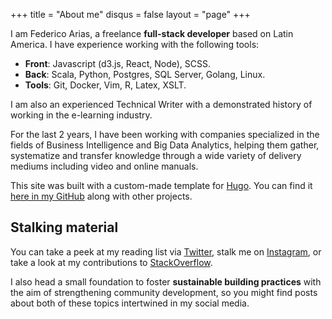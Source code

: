 +++
title = "About me"
disqus = false
layout = "page"
+++

I am Federico Arias, a freelance **full-stack developer** based on Latin America. I have experience working with the following tools:

* **Front**: Javascript (d3.js, React, Node), SCSS. 
* **Back**: Scala, Python, Postgres, SQL Server, Golang, Linux.
* **Tools**: Git, Docker, Vim, R, Latex, XSLT.

I am also an experienced Technical Writer with a demonstrated history of working in the e-learning industry. 

For the last 2 years, I have been working with companies specialized in the fields of Business Intelligence and Big Data Analytics, helping them gather, systematize and transfer knowledge through a wide variety of delivery mediums including video and online manuals. 

This site was built with a custom-made template for [Hugo][2]. You can find it [here in my GitHub][github] along with other projects.

## Stalking material

You can take a peek at my reading list via [Twitter][1], stalk me on [Instagram][igram], or take a look at my contributions to [StackOverflow][so].

I also head a small foundation to foster **sustainable building practices** with the aim of strengthening community development, so you might find posts about both of these topics intertwined in my social media.

[1]: https://twitter.com/FedericoAriasR
[2]: https://gohugo.io/
[igram]: https://www.instagram.com/federico.360p/
[so]: https://stackoverflow.com/users/story/1797161
[github]: https://github.com/federico-arias/3acres-theme
